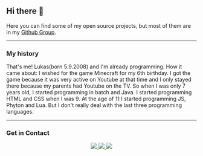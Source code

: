 <!--
**LPDMinecraft/LPDMinecraft** is a ✨ _special_ ✨ repository because its `README.md` (this file) appears on your GitHub profile.

Here are some ideas to get you started:

- 🔭 I’m currently working on ...
- 🌱 I’m currently learning ...
- 👯 I’m looking to collaborate on ...
- 🤔 I’m looking for help with ...
- 💬 Ask me about ...
- 📫 How to reach me: ...
- 😄 Pronouns: ...
- ⚡ Fun fact: ...
-->

## Hi there 👋

Here you can find some of my open source projects, but most of them are in my [Github Group](https://github.com/Lcraft-Developer).

---

### My history

That's me! Lukas(born 5.9.2008) and I'm already programming. How it came about:
I wished for the game Minecraft for my 6th birthday. I got the game because it was very active on Youtube at that time and I only stayed there because my parents had Youtube on the TV. So when I was only 7 years old, I started programming in batch and Java. I started programming HTML and CSS when I was 9. At the age of 11 I started programming JS, Phyton and Lua. But I don't really deal with the last three programming languages.

---

### Get in Contact

<p align="center">
    <a href="https://twitch.tv/lpdminecraft">
        <img src="https://img.icons8.com/external-justicon-flat-justicon/50/000000/external-twitch-social-media-justicon-flat-justicon.png"/>      
    </a>
    <a href="https://discord.gg/5AJnFacHK9">
        <img src="https://img.icons8.com/external-justicon-lineal-color-justicon/50/000000/external-discord-social-media-justicon-lineal-color-justicon.png"/>
    </a>
    <a href="https://www.youtube.com/channel/UCNTB3DXWYweRQjcaVGLSCfA">
        <img src="https://img.icons8.com/color/50/000000/youtube-play.png"/>
    </a>
</p>
